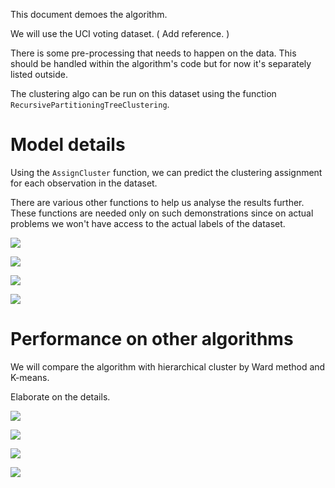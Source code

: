 This document demoes the algorithm.

We will use the UCI voting dataset. ( Add reference. )

There is some pre-processing that needs to happen on the data. This
should be handled within the algorithm's code but for now it's
separately listed outside.

The clustering algo can be run on this dataset using the function
`RecursivePartitioningTreeClustering`.

Model details
=============

Using the `AssignCluster` function, we can predict the clustering
assignment for each observation in the dataset.

There are various other functions to help us analyse the results
further. These functions are needed only on such demonstrations since on
actual problems we won't have access to the actual labels of the
dataset.

![](CURD_files/figure-markdown_strict/ResultsExploration00-1.png)

![](CURD_files/figure-markdown_strict/ResultsExploration01-1.png)

![](CURD_files/figure-markdown_strict/ResultsExploration02-1.png)

![](CURD_files/figure-markdown_strict/ResultsExploration03-1.png)

Performance on other algorithms
===============================

We will compare the algorithm with hierarchical cluster by Ward method
and K-means.

Elaborate on the details.

![](CURD_files/figure-markdown_strict/ComparingOtherAlgos01-1.png)

![](CURD_files/figure-markdown_strict/ComparingOtherAlgos02-1.png)

![](CURD_files/figure-markdown_strict/ComparingOtherAlgos03-1.png)

![](CURD_files/figure-markdown_strict/ComparingOtherAlgos06-1.png)
